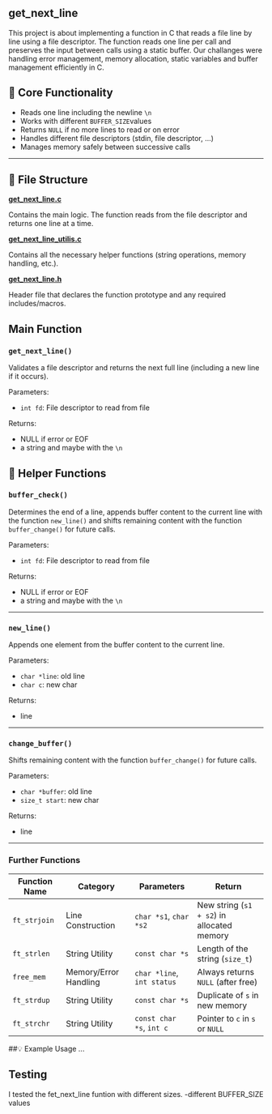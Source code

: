 ## get_next_line
This project is about implementing a function in C that reads a file line by line using a file descriptor.
The function reads one line per call and preserves the input between calls using a static buffer. Our challanges were handling error management, memory allocation, static variables and buffer management efficiently in C.

## 🧠 Core Functionality

- Reads one line including the newline ```\n```
- Works with different ```BUFFER_SIZE```values
- Returns ```NULL``` if no more lines to read or on error 
- Handles different file descriptors (stdin, file descriptor, ...)
- Manages memory safely between successive calls
---

## 📁 File Structure
[**get_next_line.c**](get_next_line.c)

 Contains the main logic. The function reads from the file descriptor and returns one line at a time.

[**get_next_line_utilis.c**](get_next_line_utilis.c)

  Contains all the necessary helper functions (string operations, memory handling, etc.).
  
[**get_next_line.h**](get_next_line.h)

  Header file that declares the function prototype and any required includes/macros.
## Main Function
### ```get_next_line()```

Validates a file descriptor and returns the next full line (including a new line if it occurs).

Parameters:

- ```int fd```: File descriptor to read from file

Returns:
- NULL if error or EOF
- a string and maybe with the ```\n```

## 🔧 Helper Functions

### ```buffer_check()```

Determines the end of a line, appends buffer content to the current line with the function ```new_line()``` and shifts remaining content with the function ```buffer_change()``` for future calls.

Parameters:

- ```int fd```: File descriptor to read from file

Returns:
- NULL if error or EOF
- a string and maybe with the ```\n```
---
### ```new_line()```

Appends one element from the buffer content to the current line.

Parameters:

- ```char *line```: old line
- ```char c```: new char

Returns:
- line
---
### ```change_buffer()```

Shifts remaining content with the function ```buffer_change()``` for future calls.

Parameters:

- ```char *buffer```: old line
- ```size_t start```: new char

Returns:
- line

---
### Further Functions


| Function Name    | Category              | Parameters                                                 | Return                                  |
|------------------|------------------------|------------------------------------------------------------|-----------------------------------------|
| `ft_strjoin`     | Line Construction      | `char *s1`, `char *s2`                                     | New string (`s1 + s2`) in allocated memory |
| `ft_strlen`      | String Utility         | `const char *s`                                            | Length of the string (`size_t`)         |
| `free_mem`       | Memory/Error Handling  | `char *line`, `int status`                                 | Always returns `NULL` (after free)      |
| `ft_strdup`      | String Utility | `const char *s`                                            | Duplicate of `s` in new memory          |
| `ft_strchr`      | String Utility | `const char *s`, `int c`                                   | Pointer to `c` in `s` or `NULL`         |

##💡 Example Usage
...
## Testing
I tested the fet_next_line funtion with different sizes.
-different BUFFER_SIZE values
